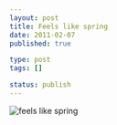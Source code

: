 ```yaml
---
layout: post
title: Feels like spring
date: 2011-02-07
published: true

type: post
tags: []

status: publish
---
```


![feels like spring](http://media.eick.us/2011/02/image.png)